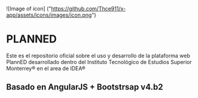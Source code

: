![Image of icon]
("https://github.com/Thce911/x-app/assets/icons/images/icon.png") 


# PLANNED

Este es el repositorio oficial sobre el uso y desarrollo de la plataforma web PlannED desarrollado dentro del Instituto Tecnológico de Estudios Superior Monterrey® en el area de IDEA® 



## Basado en AngularJS + Bootstrsap v4.b2 
